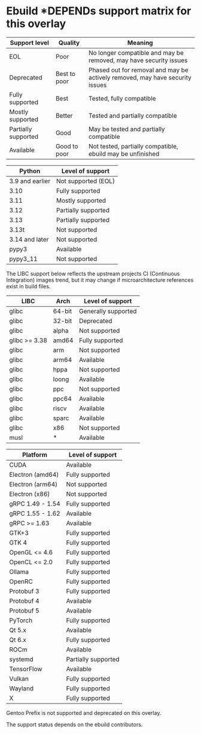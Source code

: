 # Ebuild *DEPENDs support matrix for this overlay

| Support level        | Quality      | Meaning                                                                        |
| ---                  | ---          | ---                                                                            |
| EOL                  | Poor         | No longer compatible and may be removed, may have security issues              |
| Deprecated           | Best to poor | Phased out for removal and may be actively removed, may have security issues   |
| Fully supported      | Best         | Tested, fully compatible                                                       |
| Mostly supported     | Better       | Tested and partially compatible                                                |
| Partially supported  | Good         | May be tested and partially compatible                                         |
| Available            | Good to poor | Not tested, partially compatible, ebuild may be unfinished                     |

| Python            | Level of support                         |
| ---               | ---                                      |
| 3.9 and earlier   | Not supported (EOL)                      |
| 3.10              | Fully supported                          |
| 3.11              | Mostly supported                         |
| 3.12              | Partially supported                      |
| 3.13              | Partially supported                      |
| 3.13t             | Not supported                            |
| 3.14 and later    | Not supported                            |
| pypy3             | Available                                |
| pypy3_11          | Not supported                            |

The LIBC support below reflects the upstream projects CI (Continuous
Integration) images trend, but it may change if microarchitecture references
exist in build files.

| LIBC              | Arch    | Level of support               |
| ---               | ----    | ---                            |
| glibc             | 64-bit  | Generally supported            |
| glibc             | 32-bit  | Deprecated                     |
| glibc             | alpha   | Not supported                  |
| glibc >= 3.38     | amd64   | Fully supported                |
| glibc             | arm     | Not supported                  |
| glibc             | arm64   | Available                      |
| glibc             | hppa    | Not supported                  |
| glibc             | loong   | Available                      |
| glibc             | ppc     | Not supported                  |
| glibc             | ppc64   | Available                      |
| glibc             | riscv   | Available                      |
| glibc             | sparc   | Available                      |
| glibc             | x86     | Not supported                  |
| musl              | *       | Available                      |

| Platform          | Level of support                         |
| ---               | ---                                      |
| CUDA              | Available                                |
| Electron (amd64)  | Fully supported                          |
| Electron (arm64)  | Not supported                            |
| Electron (x86)    | Not supported                            |
| gRPC 1.49 - 1.54  | Fully supported                          |
| gRPC 1.55 - 1.62  | Available                                |
| gRPC >= 1.63      | Available                                |
| GTK+3             | Fully supported                          |
| GTK 4             | Fully supported                          |
| OpenGL <= 4.6     | Fully supported                          |
| OpenCL <= 2.0     | Fully supported                          |
| Ollama            | Fully supported                          |
| OpenRC            | Fully supported                          |
| Protobuf 3        | Fully supported                          |
| Protobuf 4        | Available                                |
| Protobuf 5        | Available                                |
| PyTorch           | Fully supported                          |
| Qt 5.x            | Available                                |
| Qt 6.x            | Fully supported                          |
| ROCm              | Available                                |
| systemd           | Partially supported                      |
| TensorFlow        | Available                                |
| Vulkan            | Fully supported                          |
| Wayland           | Fully supported                          |
| X                 | Fully supported                          |

Gentoo Prefix is not supported and deprecated on this overlay.

The support status depends on the ebuild contributors.

